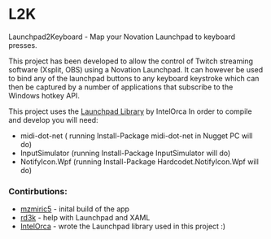 # L2K
Launchpad2Keyboard - Map your Novation Launchpad to keyboard presses.

This project has been developed to allow the control of Twitch streaming software (Xsplit, OBS) using a Novation Launchpad. 
It can however be used to bind any of the launchpad buttons to any keyboard keystroke which can then be captured by a number
of applications that subscribe to the Windows hotkey API.

This project uses the [Launchpad Library](https://github.com/IntelOrca/launchpad) by IntelOrca 
In order to compile and develop you will need:
- midi-dot-net ( running Install-Package midi-dot-net in Nugget PC will do)
- InputSimulator (running Install-Package InputSimulator will do)
- NotifyIcon.Wpf (running Install-Package Hardcodet.NotifyIcon.Wpf will do)

### Contirbutions:
- [mzmiric5](https://github.com/mzmiric5) - inital build of the app
- [rd3k](https://github.com/rd3k) - help with Launchpad and XAML
- [IntelOrca](https://github.com/IntelOrca) - wrote the Launchpad library used in this project :)
